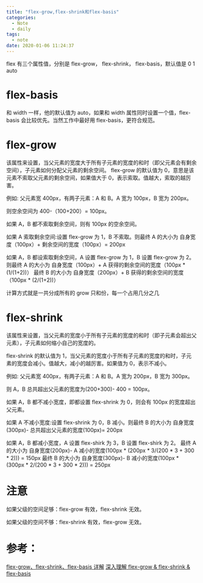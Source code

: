 ```yaml
---
title: "flex-grow,flex-shrink和flex-basis"
categories:
  - Note
  - daily
tags:
  - note
date: 2020-01-06 11:24:37
---
```


flex 有三个属性值，分别是 flex-grow， flex-shrink， flex-basis，默认值是 0 1 auto

# flex-basis

和 width 一样，他的默认值为 auto，如果和 width 属性同时设置一个值，flex-basis 会比较优先。当然工作中最好用 flex-basis，更符合规范。

# flex-grow

该属性来设置，当父元素的宽度大于所有子元素的宽度的和时（即父元素会有剩余空间），子元素如何分配父元素的剩余空间。
flex-grow 的默认值为 0，意思是该元素不索取父元素的剩余空间，如果值大于 0，表示索取。值越大，索取的越厉害。

例如:
父元素宽 400px，有两子元素：A 和 B。A 宽为 100px，B 宽为 200px。

则空余空间为 400-（100+200）= 100px。

如果 A，B 都不索取剩余空间，则有 100px 的空余空间。

如果 A 索取剩余空间:设置 flex-grow 为 1，B 不索取。则最终 A 的大小为 自身宽度（100px）+ 剩余空间的宽度（100px）= 200px

如果 A，B 都设索取剩余空间，A 设置 flex-grow 为 1，B 设置 flex-grow 为 2。
则最终 A 的大小为 自身宽度（100px）+ A 获得的剩余空间的宽度（100px \* (1/(1+2))）
最终 B 的大小为 自身宽度（200px）+ B 获得的剩余空间的宽度（100px \* (2/(1+2))）

计算方式就是一共分成所有的 grow 只和份，每一个占用几分之几

# flex-shrink

该属性来设置，当父元素的宽度小于所有子元素的宽度的和时（即子元素会超出父元素），子元素如何缩小自己的宽度的。

flex-shrink 的默认值为 1，当父元素的宽度小于所有子元素的宽度的和时，子元素的宽度会减小。值越大，减小的越厉害。如果值为 0，表示不减小。

例如:
父元素宽 400px，有两子元素：A 和 B。A 宽为 200px，B 宽为 300px。

则 A，B 总共超出父元素的宽度为(200+300)- 400 = 100px。

如果 A，B 都不减小宽度，即都设置 flex-shrink 为 0，则会有 100px 的宽度超出父元素。

如果 A 不减小宽度:设置 flex-shrink 为 0，B 减小。则最终 B 的大小为 自身宽度(300px)- 总共超出父元素的宽度(100px)= 200px

如果 A，B 都减小宽度，A 设置 flex-shirk 为 3，B 设置 flex-shirk 为 2。
最终 A 的大小为 自身宽度(200px)- A 减小的宽度(100px \* (200px \* 3/(200 \* 3 + 300 \* 2))) = 150px
最终 B 的大小为 自身宽度(300px)- B 减小的宽度(100px \* (300px \* 2/(200 \* 3 + 300 \* 2))) = 250px

# 注意

如果父级的空间足够：flex-grow 有效，flex-shrink 无效。

如果父级的空间不够：flex-shrink 有效，flex-grow 无效。

# 参考：

[flex-grow、flex-shrink、flex-basis 详解](https://www.jianshu.com/p/0642dfe0e571)
[深入理解 flex-grow & flex-shrink & flex-basis](https://segmentfault.com/a/1190000006741711)
